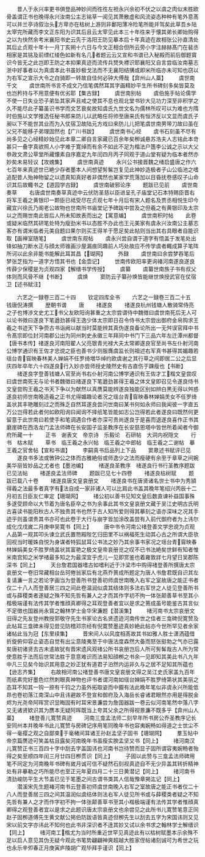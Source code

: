 <!-- { "loadSidebar": true } -->
　　昔人于永兴率更书俱登品神妙间而徃徃左袒永兴余初不伏之以虞之肉似未胜欧骨盖谓正书也晚得永兴汝南公主志铭草一阅见其萧散虚和风流姿态种种有笔外意髙可以并兰亭诗叙治头方卑亦在枯树上游则非鄱阳薄冷险笔所能并驾矣此草吾乡陆太宰完所藏而李文正东阳为识其后且云太宰见此本三十年徃来于懐其弟长卿始购得之以为快然余考米襄阳书史云先于洛阳王防见摹本后十年真迹在故相张公孙直清处其后止贞观十年十一月丁亥朔十六日与今文正相合但所云旁小字注赫赫髙门在裴丞相家是其铭及前缥红绫色如新有名几者题云云又宣和书谱已入秘殿而前后御题寳识今皆无之此岂即王防之本抑果真迹而流传兵燹失褾识耶襄阳又自言尝临汝南墓志浙中好事者以为真虞本此书虽妙极戈法而不无襄阳结搆或即米所临亦未可知也窃以为右军之宣示大令之白骑即一转故自佳何必钟大傅哉【弇州山人藁】
　　虞世南千文
　　虞世南所书言不成文乃信笔偶然耳其字画精妙平生所书碑刻多矣皆莫及也岂矜持与不用意便有优劣耶【集古録】
　　虞世南别帖
　　虞伯施手帖论儒学不使一日失业恐子弟坠其家声且戒之使其不息也观北堂书钞大见功力深至非积学之久不能尽此子纂虽识书学而文艺衰矣故知虞氏九世文名为儒林所叹可以为难也方隋时伯施以文学推选任秘书郎来防儿以武略任将帅至唐来氏有恒济反以文显而虞氏子昶以下不能世其业而为入仗宿卫故陆元方戏曰来防儿儿把笔虞世南男带刀故曰虽在父兄不能移子弟理固然也【广川书跋】
　　虞世南书心经
　　虞书石刻虽不尽有尚多见之心经精妙始见此本章二卿自言家藏已百余年矣栁诚悬苏浩夫人志铭此本竒甚只一叠字真欲照人小字难于寛绰而有余不如此不足为楷法户簉李公诚之示以大父叅政文肃公草堂所藏懐素自序嘉定九年闰四月丙子同观于道山堂有疑为临本者然亦妙矣未易轻议【攻媿集】
　　虞世南真迹
　　永兴公书接晋魏之绪启盛唐之作六七百年来真迹世已絶少存者墨本人间想望髣髴岂复见此神妙造极者子山公临池之嗜追配昔人殆神物留之以遗真知真好者非偶然也某家学荒落加以目昏抚卷感叹子山命识其后故輙书之【道园学古録】
　　虞世南破邪论序
　　题跋已见前
　　虞世南奏草
　　右唐虞世南奏草真迹中云伏防圣慈以臣进呈孔子庙堂记石本特赐臣晋右将军王羲之黄银印一颗臣已祗受尽在贞观七年十月后有宋人题名及贾丞相悦生印今藏宜兴徐氏乃阁老公故物也世南所书庙堂记予碑跋中尝及之但羲之有黄银印及太宗以之而赐世南此皆后人所未知故表而出之【寓意编】
　　虞世南积时帖
　　此卷或疑米临然其研笔处特为瘦劲米书以态胜不办此也王元美家有虞永兴汝南公主墓志客亦有谓米临者元美自题曰果尔则买王得羊于愿足矣此帖则当出其右具眼者自能识取【画禅室随笔】
　　虞世南东观帖
　　虞永兴尝自谓于道字有悟盖于发笔处出锋如抽刀断水正与顔太师锥画沙屋漏痕同趣前人巧处故应不传学虞者輙成算子笔阵所诃以此余非能书能解此耳其昌【瑚网】
　　外録
　　虞世南曰余尝梦吞笔后梦张芝指为一道字方悟其书也【金壶记】
　　世南传欧阳率更询褚河南遂良遂良传薛少保稷是为贞观四家【解缙书学传授】
　　虞纂
　　虞纂世南族子书有叔父体则而风骨不继【书断】
　　虞焕
　　窦防云子纂孙焕皆能继世焕授武官在仗宿卫【述书赋注】











　　六艺之一録卷三百二十四
　　钦定四库全书
　　六艺之一録卷三百二十五　　钱唐倪涛撰
　　歴朝书谱
　　唐
　　禇遂良
　　禇遂良杭州钱塘人散骑常侍亮之子也博渉文史尤工书父友欧阳询甚重之太宗尝谓侍中魏徴曰虞世南死后无人可以论书徴曰遂良下笔遒劲甚得王逸少体太宗即日召令侍书太宗尝出御府金帛购求王羲之书迹天下争赍古书诣阙以献当时莫能辨其真伪遂良备论所出一无舛误官拜中书令髙宗即位封河南郡公出为同州刺史永徽三年拜同中书门下三品六年左迁潭州都督【唐书本传】禇遂良河南阳翟人父亮银青光禄大夫太常卿遂良官至尚书左仆射河南公博学通识有王佐才忠谠之臣也善书少则服膺虞监长则祖述右军真书甚得其媚趣若瑶台青窅映春林美人婵娟不任罗绮増华绰约欧虞谢之其行草之间即居二公之后显庆四年卒年六十四遂良行入妙亦尝师授史陵然史有古直伤于踈瘦也【书断】
　　禇遂良字登善钱塘人官至尚书右仆射河南公博学通识有王佐才工楷文皇尝叹曰虞世南死无与论书者魏徴曰禇遂良下笔遒劲甚得王羲之体文皇即召见令遂良侍书文皇尝购王羲之书天下争以为献然以真赝莫能辨遂良独能区别如辨白黒无得以舛惑遂良初师世南晚造羲之正书尤得媚趣论者况之瑶台青窅映春林婵娟羙女不任罗绮盖状其丰艳雕刻过之而殊乏自然耳遂良尝问世南曰某书何如永师曰我闻彼一字直五万公岂得若此者何如欧阳询曰闻询不择纸笔皆能如志公岂得若此者遂良曰既然何更留意于此世南曰若使手和笔调遇合作者亦深可贵尚遂良于是喜而退遂良喜作正书其磨崖碑在西洛龙门孟法师碑在长安国子监圣教序在长安慈恩塔中皆世所着闻者今御府所藏一十
　　正书　谢表文　帝京诗　乐毅论　石研帖　大洞内祝隠文
　　行书　枯木赋
　　草书　临王羲之永兴帖　临王羲之中郎帖　临王羲之二谢帖　摹王羲之官舍帖【宣和书谱】
　　李嗣真书后品列上下品
　　窦臮述书赋评已见
　　遂良书多法或斆钟公之体而古雅絶俗或师逸少之法而瘦硬有余至于章草之间婉美华丽皆妙品之尤者也【墨池编】
　　禇遂良圣教序　禇遂良行书行圣教序题跋已见法帖
　　禇遂良孟法师碑
　　题跋已见七十四卷
　　禇遂良枯树赋
　　题跋已载八十卷
　　禇遂良唐文皇哀册文
　　禇遂良书在唐贤诸名世士书中为秀頴得羲之法最多者真字有法自成一家非诸人可以比肩此书盖其晚年笔绍兴丙辰十二月初五日臣友仁审定【珊瑚网】
　　禇公初以善书见知文皇后数直谏补益国事殊多遂受顾命以大节着为唐名臣卒之书为余事此其书文皇哀册文藏于吴江史明古氏明古喜读书能阳秋古人不独贵其书也然于古人知所爱则得其摹刻之语亦深味之况其手迹乎则虽谓贵其书亦可也此卷于大行与崩字皆加涂改盖尝有入前代御府者为上讳尔　成化戊戌嵗二月庚申吴寛书【同上】
　　唐中书令河南公禇登善文学忠谠为贞观人品第一观其叩头谏立武氏置笏殿陛乞归田里不以祸福死生动其心古之所谓大臣欤回视当时暖姝自悦为身谋者特狐鼠耳公书法之妙乃其余事书家况之瑶台青窅映春林婵娟美女不胜罗绮盖状其富艳之极文皇帝哀册览之叹不已书法絶矣世鲜有知者惟米南宫知之米学禇最多知之为最深宜乎虎儿一见即赏鉴也着雍敦牂七月望日吴郡陈深书【同上】
　　天台詹君国器嗜古如嗜利近于汴梁市中购得禇登善所撰唐太宗哀册文一卷旧常藏相台岳珂倦翁家后有北燕乔篑成所题定为唐人书詹君既自识其左复请濂一言之若论字画当为登善所书登善初师虞世南晚入右军之室故唐之能正书者仅二十八人而登善居三四之间此卷温润似虞其结体则多法右军世之人徒见登善所书或与薛稷类者遂疑之殊不知先哲有兼人之才而其作字初不拘一体张颠善草书至其小楷极端谨有法传其学者惟顔真卿得之耳观登善者宜以是求之篑成虽号能鉴古其言似不足徴也国器尚永寳之翰林学士金华宋濂题【潜溪集】
　　禇河南书太宗哀册文旧得之先友登州教授郭敬守先生书家论古名贤遗迹河南传世之佳者三龛碑倪寛赞及此帖耳三龛碑未得见尝见防稽邓宗经有倪寛赞墨迹真妙絶此帖亦今世所罕见者余家诸帖此当为冠【东里续集】
　　晋宋间人以风度相髙故其书如雅人胜士潇洒蕴借折旋俯仰容止姿态自觉有出尘意陵夷至于中唐法度森然大备而怒张挺勃之气亦已露矣唐初诸贤去古未逺故犹有晋宋遗风观禇公所书哀册岂后人所可髣髴哉古人所为常使意胜于法而后世常法胜于意意难识而法易知顔栁之书余一见即知其美此书八九年中凡三见矣今始识其用意之妙正犹有道君子泊然内运非久与之居不足知其所蕴也【逊志齐集】
　　右故相河南公禇登善书唐文皇哀册文得之吴江史氏家盖九百年而纸素完好墨色烂然刺眼真神物也评书者谓河南如瑶台婵娟不胜罗绮第状其美丽之态耳不知其一钩一捺有千钧之力虽外拓取姿而中擫有法此晚年笔似非虞永兴所能低昻也卷初落江南深山中且讳避故不登宣和御府及入海岳长睿诸君眼然亦用是得脱金烬为光尧帝阿晖赏识显晦固有时耳宋景濂尝为詹国器跋一卷云似河南笔然中落八字又无诸贤欵识其为赝本无疑阿晖既当上夸其父余之所得视景濂不既多乎【弇州山人藁】
　　禇登善儿寛赞真迹
　　河南三龛孟法师二刻早年所书房公乔圣教序记长安同州本并晚年书此儿寛赞与房碑记序用笔同晚年书也容夷婉畅如得道之士世尘不得一毫撄之观之自鄙束于毫楮间耳诸王孙赵孟坚子固书【珊瑚网】
　　羣玉帖中帝京篇赝迹可笑盖枯且露矣河南晚年书虽瘦实腴孟坚又书【同上】
　　禇河南汉儿寛赞正书三百四十字中刮去字盖国讳也河南书岂待赞而显子固所谓容夷婉畅者殆得之矣至顺四年闰三月廿四日栁贯识【同上】
　　子固以此赞与三龛孟法师碑用笔不同定为河南晚年书碑有嵗月诚可信不疑然石刻视真迹自不无少异盖其转折精神处有非摹勒之巧所能尽也至正元年夏四月二十三日黄潜记【同上】
　　禇河南书清劲峻防平生大节盖已见于笔墨之间古谓书类其人信哉豫章掲汯记【同上】
　　潜溪宋先生题褚河南书云登善初师虞世南晚入右军之室故唐之能正书者仅二十八人而登善居三四之间其温润似虞结体则法右军人徒见所书或与薛稷类者疑之不知先哲有兼人之才而作字初不拘一体张颠善草书至其小楷极端谨有法传其学者惟顔真卿得之观登善者宜以是求之此题识唐太宗哀册文也余尝见之此所书儿寛赞笔意正同赵子固栁道傅先生黄文献公掲伯防跋语皆真迹但栁先生以刮去五字为宋国讳则又见宋以前文字亦讳此不知何也此书非深识者不逹其妙又试以余书求之翰林学士解缙识【同上】
　　禇河南工楷尤为当时所重近世罕见真迹此有以枯树赋墨本示余殊不足以启人意见其伪无疑今观此书笔势翩翩神爽超越大胜家侄帖诸刻诚可为希世之玩也永乐辛夘春正月庚寅庐陵胡广观毕拜手谨识【同上】

